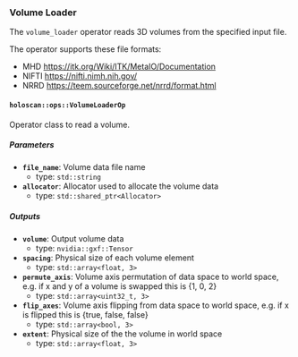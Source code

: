 ### Volume Loader

The `volume_loader` operator reads 3D volumes from the specified input file.

The operator supports these file formats:
* MHD https://itk.org/Wiki/ITK/MetaIO/Documentation
* NIFTI https://nifti.nimh.nih.gov/
* NRRD https://teem.sourceforge.net/nrrd/format.html

#### `holoscan::ops::VolumeLoaderOp`

Operator class to read a volume.

##### Parameters

- **`file_name`**: Volume data file name
  - type: `std::string`
- **`allocator`**: Allocator used to allocate the volume data
  - type: `std::shared_ptr<Allocator>`

##### Outputs

- **`volume`**: Output volume data
  - type: `nvidia::gxf::Tensor`
- **`spacing`**: Physical size of each volume element
  - type: `std::array<float, 3>`
- **`permute_axis`**: Volume axis permutation of data space to world space, e.g. if x and y of a volume is swapped this is {1, 0, 2}
  - type: `std::array<uint32_t, 3>`
- **`flip_axes`**: Volume axis flipping from data space to world space, e.g. if x is flipped this is {true, false, false}
  - type: `std::array<bool, 3>`
- **`extent`**: Physical size of the the volume in world space
  - type: `std::array<float, 3>`
